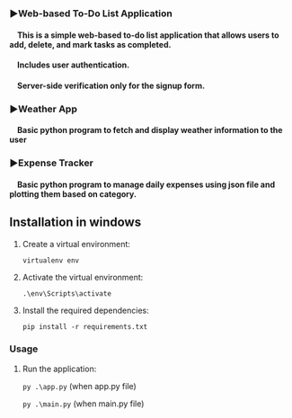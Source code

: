 ### :arrow_forward:Web-based To-Do List Application
#### &emsp;This is a simple web-based to-do list application that allows users to add, delete, and mark tasks as completed. 
#### &emsp;Includes user authentication.
#### &emsp;Server-side verification only for the signup form.

### :arrow_forward:Weather App
#### &emsp;Basic python program to fetch and display weather information to the user

### :arrow_forward:Expense Tracker
#### &emsp;Basic python program to manage daily expenses using json file and plotting them based on category.



## Installation in windows

1. Create a virtual environment:

    ```virtualenv env```

4. Activate the virtual environment:

    ```.\env\Scripts\activate```

5. Install the required dependencies:

    ```pip install -r requirements.txt```

### Usage

1. Run the application:

    ```py .\app.py``` (when app.py file)
   
    ```py .\main.py``` (when main.py file)
